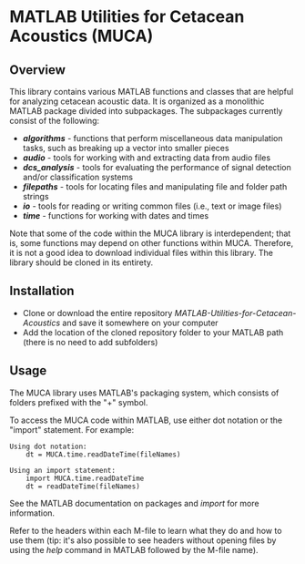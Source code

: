 # MATLAB Utilities for Cetacean Acoustics (MUCA)


## Overview
This library contains various MATLAB functions and classes that are helpful for analyzing cetacean acoustic data. It is organized as a monolithic MATLAB package divided into subpackages. The subpackages currently consist of the following:

- ***algorithms*** - functions that perform miscellaneous data manipulation tasks, such as breaking up a vector into smaller pieces
- ***audio*** - tools for working with and extracting data from audio files
- ***dcs_analysis*** - tools for evaluating the performance of signal detection and/or classification systems
- ***filepaths*** - tools for locating files and manipulating file and folder path strings
- ***io*** - tools for reading or writing common files (i.e., text or image files)
- ***time*** - functions for working with dates and times

Note that some of the code within the MUCA library is interdependent; that is, some functions may depend on other functions within MUCA. Therefore, it is not a good idea to download individual files within this library. The library should be cloned in its entirety.


## Installation
- Clone or download the entire repository *MATLAB-Utilities-for-Cetacean-Acoustics* and save it somewhere on your computer
- Add the location of the cloned repository folder to your MATLAB path (there is no need to add subfolders)


## Usage
The MUCA library uses MATLAB's packaging system, which consists of folders prefixed with the "+" symbol.

To access the MUCA code within MATLAB, use either dot notation or the "import" statement. For example:

	Using dot notation:
		dt = MUCA.time.readDateTime(fileNames)
	
	Using an import statement:
		import MUCA.time.readDateTime
		dt = readDateTime(fileNames)
	
See the MATLAB documentation on packages and *import* for more information.

Refer to the headers within each M-file to learn what they do and how to use them (tip: it's also possible to see headers without opening files by using the *help* command in MATLAB followed by the M-file name).
